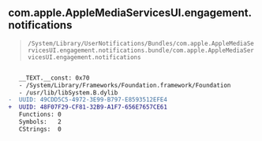 ## com.apple.AppleMediaServicesUI.engagement.notifications

> `/System/Library/UserNotifications/Bundles/com.apple.AppleMediaServicesUI.engagement.notifications.bundle/com.apple.AppleMediaServicesUI.engagement.notifications`

```diff

   __TEXT.__const: 0x70
   - /System/Library/Frameworks/Foundation.framework/Foundation
   - /usr/lib/libSystem.B.dylib
-  UUID: 49CDD5C5-4972-3E99-B797-E8593512EFE4
+  UUID: 48F07F29-CF81-32B9-A1F7-656E7657CE61
   Functions: 0
   Symbols:   2
   CStrings:  0

```
